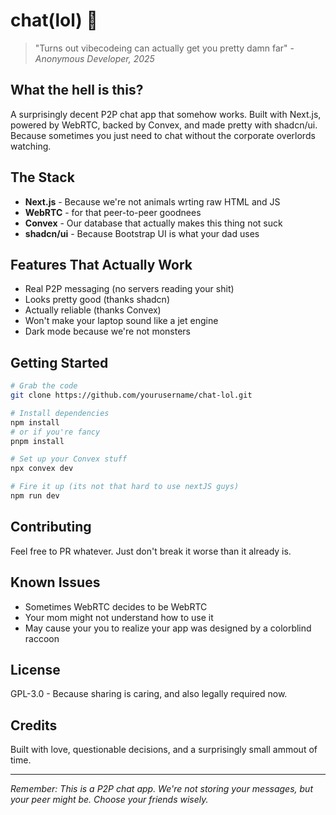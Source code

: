 # chat(lol) 💬

> "Turns out vibecodeing can actually get you pretty damn far" - *Anonymous Developer, 2025*

## What the hell is this?

A surprisingly decent P2P chat app that somehow works. Built with Next.js, powered by WebRTC, backed by Convex, and made pretty with shadcn/ui. Because sometimes you just need to chat without the corporate overlords watching.

## The Stack

- **Next.js** - Because we're not animals wrting raw HTML and JS
- **WebRTC** - for that peer-to-peer goodnees
- **Convex** - Our database that actually makes this thing not suck
- **shadcn/ui** - Because Bootstrap UI is what your dad uses

## Features That Actually Work

- Real P2P messaging (no servers reading your shit)
- Looks pretty good (thanks shadcn)
- Actually reliable (thanks Convex)
- Won't make your laptop sound like a jet engine
- Dark mode because we're not monsters

## Getting Started

```bash
# Grab the code
git clone https://github.com/yourusername/chat-lol.git

# Install dependencies
npm install
# or if you're fancy
pnpm install

# Set up your Convex stuff
npx convex dev

# Fire it up (its not that hard to use nextJS guys)
npm run dev
```

## Contributing

Feel free to PR whatever. Just don't break it worse than it already is.

## Known Issues

- Sometimes WebRTC decides to be WebRTC
- Your mom might not understand how to use it
- May cause your you to realize your app was designed by a colorblind raccoon

## License

GPL-3.0 - Because sharing is caring, and also legally required now.

## Credits

Built with love, questionable decisions, and a surprisingly small ammout of time.

---

*Remember: This is a P2P chat app. We're not storing your messages, but your peer might be. Choose your friends wisely.*
